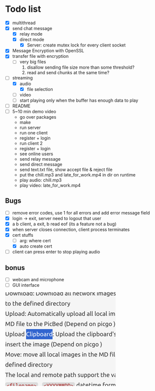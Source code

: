 # Todo list

- [x] multithread
- [x] send chat message
    - [x] relay mode
    - [x] direct mode
        - [x] Server: create mutex lock for every client socket
- [x] Message Encryption with OpenSSL
- [x] transfer file with encryption
    - [ ] very big files
        1. disallow sending file size more than some threshold?
        2. read and send chunks at the same time?
- [ ] streaming
    - [x] audio
        - [x] file selection
    - [ ] video
    - [ ] start playing only when the buffer has enough data to play
- [ ] README
- [ ] 5~10 min demo video
    - go over packages
    - make
    - run server
    - run one client
    - register + login
    - run client 2
    - register + login
    - see online users
    - send relay message
    - send direct message
    - send text.txt file, show accept file & reject file
    - put the chill.mp3 and late_for_work.mp4 in dir on runtime
    - play audio: chill.mp3
    - play video: late_for_work.mp4


## Bugs
- [ ] remove error codes, use 1 for all errors and add error message field
- [x] login -> exit, server need to logout that user
- [x] a b client, a exit, b read eof (its a feature not a bug)
- [x] when server closes connection, client process terminates
- [x] cert stuffs
    - [ ] arg: where cert
    - [x] auto create cert
- [ ] client can press enter to stop playing audio

## bonus

- [ ] webcam and microphone
- [ ] GUI interface

![alt text](image.png)
